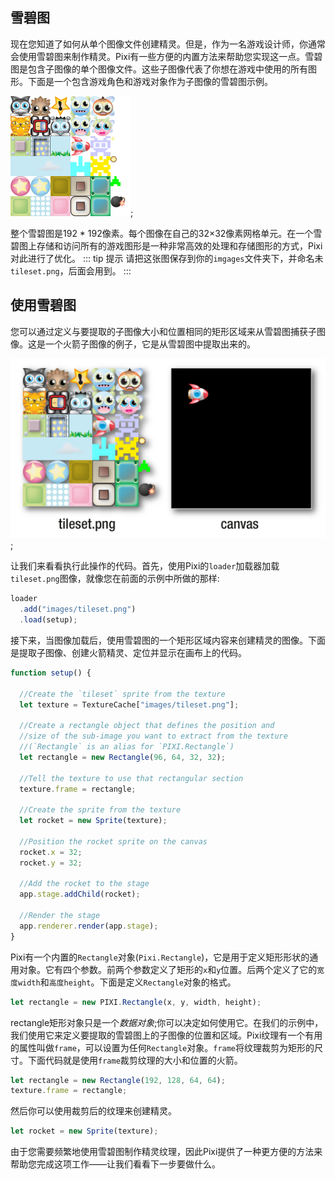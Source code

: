## 雪碧图
现在您知道了如何从单个图像文件创建精灵。但是，作为一名游戏设计师，你通常会使用雪碧图来制作精灵。Pixi有一些方便的内置方法来帮助您实现这一点。雪碧图是包含子图像的单个图像文件。这些子图像代表了你想在游戏中使用的所有图形。下面是一个包含游戏角色和游戏对象作为子图像的雪碧图示例。

![](/09.png);

整个雪碧图是192 * 192像素。每个图像在自己的32×32像素网格单元。在一个雪碧图上存储和访问所有的游戏图形是一种非常高效的处理和存储图形的方式，Pixi对此进行了优化。
::: tip 提示
请把这张图保存到你的`imgages`文件夹下，并命名未`tileset.png`，后面会用到。
:::

## 使用雪碧图

您可以通过定义与要提取的子图像大小和位置相同的矩形区域来从雪碧图捕获子图像。这是一个火箭子图像的例子，它是从雪碧图中提取出来的。

![](/10.png);

让我们来看看执行此操作的代码。首先，使用Pixi的`loader`加载器加载`tileset.png`图像，就像您在前面的示例中所做的那样:

```js
loader
  .add("images/tileset.png")
  .load(setup);
```

接下来，当图像加载后，使用雪碧图的一个矩形区域内容来创建精灵的图像。下面是提取子图像、创建火箭精灵、定位并显示在画布上的代码。

```js
function setup() {

  //Create the `tileset` sprite from the texture
  let texture = TextureCache["images/tileset.png"];

  //Create a rectangle object that defines the position and
  //size of the sub-image you want to extract from the texture
  //(`Rectangle` is an alias for `PIXI.Rectangle`)
  let rectangle = new Rectangle(96, 64, 32, 32);

  //Tell the texture to use that rectangular section
  texture.frame = rectangle;

  //Create the sprite from the texture
  let rocket = new Sprite(texture);

  //Position the rocket sprite on the canvas
  rocket.x = 32;
  rocket.y = 32;

  //Add the rocket to the stage
  app.stage.addChild(rocket);
  
  //Render the stage   
  app.renderer.render(app.stage);
}
```

Pixi有一个内置的`Rectangle`对象(`Pixi.Rectangle`)，它是用于定义矩形形状的通用对象。它有四个参数。前两个参数定义了矩形的`x`和`y`位置。后两个定义了它的`宽度width`和`高度height`。下面是定义`Rectangle`对象的格式。

```js
let rectangle = new PIXI.Rectangle(x, y, width, height);
```

rectangle矩形对象只是一个*数据对象*;你可以决定如何使用它。在我们的示例中，我们使用它来定义要提取的雪碧图上的子图像的位置和区域。Pixi纹理有一个有用的属性叫做`frame`，可以设置为任何`Rectangle`对象。`frame`将纹理裁剪为矩形的尺寸。下面代码就是使用`frame`裁剪纹理的大小和位置的火箭。

```js
let rectangle = new Rectangle(192, 128, 64, 64);
texture.frame = rectangle;
```

然后你可以使用裁剪后的纹理来创建精灵。
```js
let rocket = new Sprite(texture);
```

由于您需要频繁地使用雪碧图制作精灵纹理，因此Pixi提供了一种更方便的方法来帮助您完成这项工作——让我们看看下一步要做什么。